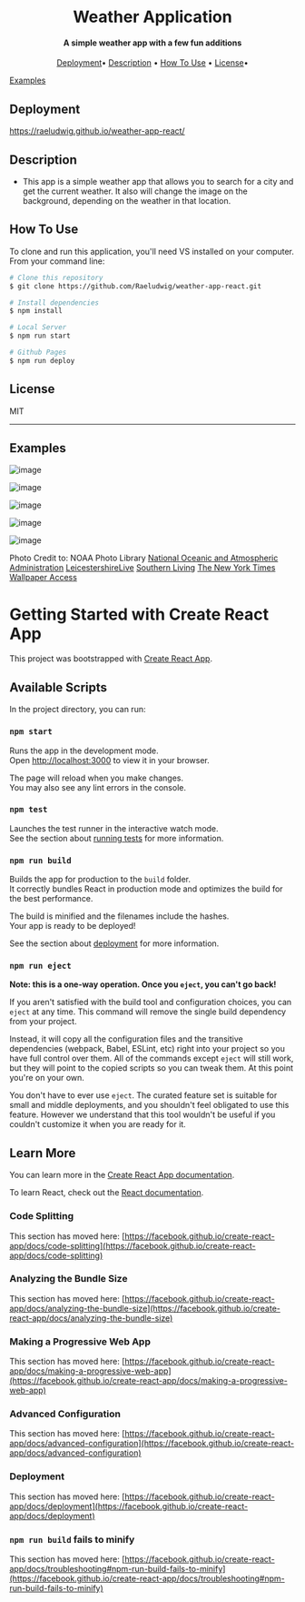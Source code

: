 
<h1 align="center">
  <br>
Weather Application
  <br>
</h1>

<h4 align="center"> A simple weather app with a few fun additions</h4>


<p align="center">
  <a href="#deployment">Deployment</a>•  
  <a href="#description">Description</a> •
  <a href="#how-to-use">How To Use</a> •
  <a href="#license">License</a>•

  <a href="#examples">Examples</a>
</p>


## Deployment
https://raeludwig.github.io/weather-app-react/

## Description

* This app is a simple weather app that allows you to search for a city and get the current weather. It also will change the image on the background, depending on the weather in that location. 

## How To Use

To clone and run this application, you'll need VS installed on your computer. From your command line:

```bash
# Clone this repository
$ git clone https://github.com/Raeludwig/weather-app-react.git

# Install dependencies
$ npm install

# Local Server
$ npm run start

# Github Pages
$ npm run deploy

```

## License

MIT

---


## Examples
![image](https://github.com/Raeludwig/weather-app-react/assets/118871515/a086bdfe-0660-4af3-804c-c3d634baa462)

![image](https://github.com/Raeludwig/weather-app-react/assets/118871515/f9ff7a43-d7de-435b-9c6b-ac30d9541e19)

![image](https://github.com/Raeludwig/weather-app-react/assets/118871515/ba1a47af-2aa2-4425-baed-95228d8c3c77)

![image](https://github.com/Raeludwig/weather-app-react/assets/118871515/9567db88-8d5a-4bd3-8ba9-4a9ec6023a17)

![image](https://github.com/Raeludwig/weather-app-react/assets/118871515/7224097e-0042-4b3e-bb6d-afcf0577cf7a)

Photo Credit to:
NOAA Photo Library [National Oceanic and Atmospheric Administration](https://www.photolib.noaa.gov/)
[LeicestershireLive](https://www.leicestermercury.co.uk/news/local-news/leicestershires-weather-forecast-sunny-weather-6857331)
[Southern Living](https://www.southernliving.com/tk-things-only-southerners-say-about-the-weather-6827978)
[The New York Times](https://static01.nyt.com/images/2019/11/26/us/26holiday-weather01sub/26holiday-weather01sub-superJumbo.jpg)
[Wallpaper Access](https://wallpaperaccess.com/cloudy-landscape)





# Getting Started with Create React App

This project was bootstrapped with [Create React App](https://github.com/facebook/create-react-app).

## Available Scripts

In the project directory, you can run:

### `npm start`

Runs the app in the development mode.\
Open [http://localhost:3000](http://localhost:3000) to view it in your browser.

The page will reload when you make changes.\
You may also see any lint errors in the console.

### `npm test`

Launches the test runner in the interactive watch mode.\
See the section about [running tests](https://facebook.github.io/create-react-app/docs/running-tests) for more information.

### `npm run build`

Builds the app for production to the `build` folder.\
It correctly bundles React in production mode and optimizes the build for the best performance.

The build is minified and the filenames include the hashes.\
Your app is ready to be deployed!

See the section about [deployment](https://facebook.github.io/create-react-app/docs/deployment) for more information.

### `npm run eject`

**Note: this is a one-way operation. Once you `eject`, you can't go back!**

If you aren't satisfied with the build tool and configuration choices, you can `eject` at any time. This command will remove the single build dependency from your project.

Instead, it will copy all the configuration files and the transitive dependencies (webpack, Babel, ESLint, etc) right into your project so you have full control over them. All of the commands except `eject` will still work, but they will point to the copied scripts so you can tweak them. At this point you're on your own.

You don't have to ever use `eject`. The curated feature set is suitable for small and middle deployments, and you shouldn't feel obligated to use this feature. However we understand that this tool wouldn't be useful if you couldn't customize it when you are ready for it.

## Learn More

You can learn more in the [Create React App documentation](https://facebook.github.io/create-react-app/docs/getting-started).

To learn React, check out the [React documentation](https://reactjs.org/).

### Code Splitting

This section has moved here: [https://facebook.github.io/create-react-app/docs/code-splitting](https://facebook.github.io/create-react-app/docs/code-splitting)

### Analyzing the Bundle Size

This section has moved here: [https://facebook.github.io/create-react-app/docs/analyzing-the-bundle-size](https://facebook.github.io/create-react-app/docs/analyzing-the-bundle-size)

### Making a Progressive Web App

This section has moved here: [https://facebook.github.io/create-react-app/docs/making-a-progressive-web-app](https://facebook.github.io/create-react-app/docs/making-a-progressive-web-app)

### Advanced Configuration

This section has moved here: [https://facebook.github.io/create-react-app/docs/advanced-configuration](https://facebook.github.io/create-react-app/docs/advanced-configuration)

### Deployment

This section has moved here: [https://facebook.github.io/create-react-app/docs/deployment](https://facebook.github.io/create-react-app/docs/deployment)

### `npm run build` fails to minify

This section has moved here: [https://facebook.github.io/create-react-app/docs/troubleshooting#npm-run-build-fails-to-minify](https://facebook.github.io/create-react-app/docs/troubleshooting#npm-run-build-fails-to-minify)

